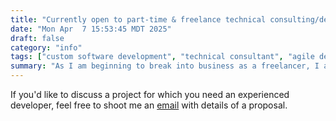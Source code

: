 ```yaml
---
title: "Currently open to part-time & freelance technical consulting/development"
date: "Mon Apr  7 15:53:45 MDT 2025"
draft: false
category: "info"
tags: ["custom software development", "technical consultant", "agile development", "contractor", "professional many-hat wearer"]
summary: "As I am beginning to break into business as a freelancer, I am offering lower than usual rates to build my portfolio."
---
```


If you'd like to discuss a project for which you need an experienced developer, feel free to shoot me an [email](mailto:molly@mollycarroll.dev) with details of a proposal.